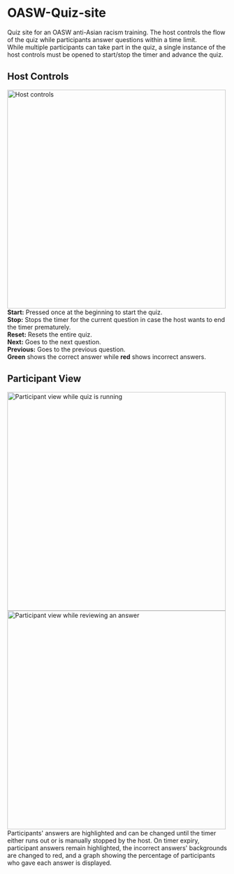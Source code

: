 # OASW-Quiz-site
 Quiz site for an OASW anti-Asian racism training. The host controls the flow of the quiz while participants answer questions within a time limit.  
 While multiple participants can take part in the quiz, a single instance of the host controls must be opened to start/stop the timer and advance the quiz.
 
## Host Controls
<img src="https://user-images.githubusercontent.com/93284023/191536986-60c01df7-3f4b-4a0b-ad49-0d3f5586644c.jpg" width=500 alt="Host controls"><br>
 <b>Start:</b> Pressed once at the beginning to start the quiz.<br>
 <b>Stop:</b> Stops the timer for the current question in case the host wants to end the timer prematurely.<br>
 <b>Reset:</b> Resets the entire quiz.<br>
 <b>Next:</b> Goes to the next question.<br>
 <b>Previous:</b> Goes to the previous question.<br>
 <b>Green</b> shows the correct answer while <b>red</b> shows incorrect answers.<br>

 
 
 ## Participant View
 
<img src ="https://user-images.githubusercontent.com/93284023/191541262-2829fe30-486a-43df-9019-0b7041957004.jpg" width=500 alt="Participant view while quiz is running"><img src="https://user-images.githubusercontent.com/93284023/191537119-aa8036b3-90c4-403a-a2dc-40f1f2143f9b.jpg" width=500 alt="Participant view while reviewing an answer"><br>
Participants' answers are highlighted and can be changed until the timer either runs out or is manually stopped by the host. On timer expiry, participant answers remain highlighted, the incorrect answers' backgrounds are changed to red, and a graph showing the percentage of participants who gave each answer is displayed.
